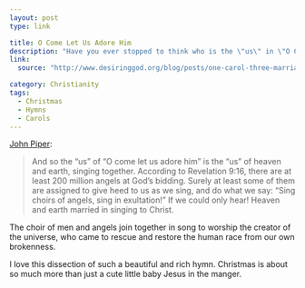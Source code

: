 ```yaml
---
layout: post
type: link

title: O Come Let Us Adore Him
description: "Have you ever stopped to think who is the \"us\" in \"O Come Let Us Adore Him\"?"
link:
  source: "http://www.desiringgod.org/blog/posts/one-carol-three-marriages-o-come-all-ye-faithful"

category: Christianity
tags:
  - Christmas
  - Hymns
  - Carols
---
```


[John Piper](<%= @item[:link][:source] %>):

> And so the “us” of “O come let us adore him” is the “us” of heaven and earth, singing together.
> According to Revelation 9:16, there are at least 200 million angels at God’s bidding. Surely at
> least some of them are assigned to give heed to us as we sing, and do what we say: “Sing choirs of
> angels, sing in exultation!” If we could only hear! Heaven and earth married in singing to Christ.

The choir of men and angels join together in song to worship the creator of the universe, who came
to rescue and restore the human race from our own brokenness.

I love this dissection of such a beautiful and rich hymn. Christmas is about so much more than just
a cute little baby Jesus in the manger.

